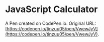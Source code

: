 # JavaScript Calculator

A Pen created on CodePen.io. Original URL: [https://codepen.io/tinzuu05/pen/VwewJyV](https://codepen.io/tinzuu05/pen/VwewJyV).



